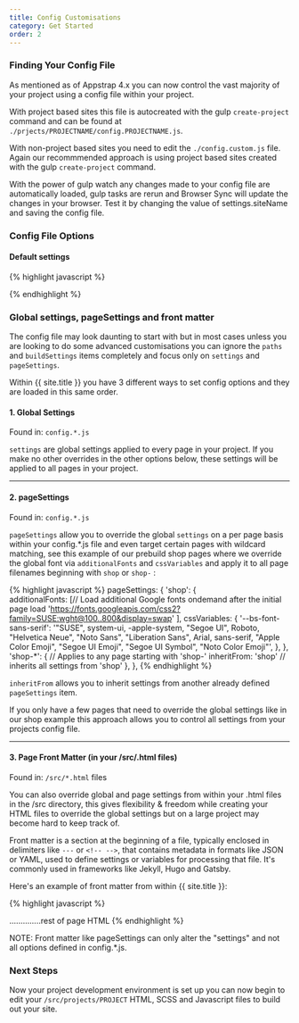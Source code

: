 ```yaml
---
title: Config Customisations
category: Get Started
order: 2
---
```



### Finding Your Config File

As mentioned as of Appstrap 4.x you can now control the vast majority of your project using a config file within your project. 

With project based sites this file is autocreated with the gulp `create-project` command and can be found at `./prjects/PROJECTNAME/config.PROJECTNAME.js`.

With non-project based sites you need to edit the `./config.custom.js` file. Again our recommmended approach is using project based sites created with the gulp `create-project` command.

With the power of gulp watch any changes made to your config file are automatically loaded, gulp tasks are rerun and Browser Sync will update the changes in your browser. Test it by changing the value of settings.siteName and saving the config file.

### Config File Options

#### Default settings

{% highlight javascript %}

{% endhighlight %}


### Global settings, pageSettings and front matter

The config file may look daunting to start with but in most cases unless you are looking to do some advanced customisations you can ignore the `paths` and `buildSettings` items completely and focus only on `settings` and `pageSettings`.

Within {{ site.title }} you have 3 different ways to set config options and they are loaded in this same order.

#### 1. Global Settings

Found in: `config.*.js`

`settings` are global settings applied to every page in your project. If you make no other overrides in the other options below, these settings will be applied to all pages in your project.

<hr class="mini" />

#### 2. pageSettings

Found in: `config.*.js`

`pageSettings` allow you to override the global `settings` on a per page basis within your config.*.js file and even target certain pages with wildcard matching, see this example of our prebuild shop pages where we override the global font via `additionalFonts` and `cssVariables` and apply it to all page filenames beginning with `shop` or `shop-` :

{% highlight javascript %}
  pageSettings: {
    'shop': {  
      additionalFonts: [// Load additional Google fonts ondemand after the initial page load
        'https://fonts.googleapis.com/css2?family=SUSE:wght@100..800&display=swap'
      ],
      cssVariables: {
        '--bs-font-sans-serif': '"SUSE", system-ui, -apple-system, "Segoe UI", Roboto, "Helvetica Neue", "Noto Sans", "Liberation Sans", Arial, sans-serif, "Apple Color Emoji", "Segoe UI Emoji", "Segoe UI Symbol", "Noto Color Emoji"',
      },
    },
    'shop-*': { // Applies to any page starting with 'shop-'
      inheritFrom: 'shop' // inherits all settings from 'shop'
    },
  },
{% endhighlight %}

`inheritFrom` allows you to inherit settings from another already defined `pageSettings` item.

If you only have a few pages that need to override the global settings like in our shop example this approach allows you to control all settings from your projects config file.

<hr class="mini" />

#### 3. Page Front Matter (in your /src/.html files)

Found in: `/src/*.html` files

You can also override global and page settings from within your .html files in the /src directory, this gives flexibility & freedom while creating your HTML files to override the global settings but on a large project may become hard to keep track of.

Front matter is a section at the beginning of a file, typically enclosed in delimiters like `---` or `<!-- -->`, that contains metadata in formats like JSON or YAML, used to define settings or variables for processing that file. It's commonly used in frameworks like Jekyll, Hugo and Gatsby.

Here's an example of front matter from within {{ site.title }}:

{% highlight javascript %}
<!-- 
{
  "pageTitle": "Dashboard",
  "pageKey": "admin",
  "headerSticky": false,
  "navbarBrandUrl": "admin.html",
  "headerNavbarToggle": false,
  "headerOffcanvas": false,
  "bodyClass": "bg-light",
  "dropdownCollapseClass": " dropdown-collapse dropdown-expand-md",
  "dropdownHoverBpClass": "dropdown-hover-md",
  "dropdownMenuClass": " dropdown-menu-light border-md",
  "footerBgClass": "bg-dark op-8",
  "footerBtnsClass": "text-light",
  "footerClass": "py-4",
  "footerHighlightClass": "text-light op-8",
  "headerBrandHClass": "h2",
  "megaMenuClass": " dropdown-menu-md-end",
  "megaMenuShopClass": " dropdown-menu-md-end",
  "megaMenuToggleClass": " dropdown-mega-menu-50",
  "mobileMenuBtnClass": "fs-3 order-last p-1",
  "navbarBelowToggleableClass": "navbar-expand-md",
  "navbarBrandClass": "fs-3 py-3",
  "navbarClass": "bg-white border-bottom py-0 shadow-sm",
  "navbarContainerClass": "container-fluid ps-0",
  "navbarHeaderClasses": "navbar-light p-0 navbar-side-push",
  "navbarMainClass": "navbar-collapse offcanvas offcanvas-end align-items-md-end me-md-3 p-4 p-md-0",
  "navbarMainNavLinkClass": "py-md-4",
  "navbarSecondaryClass": "order-5",
  "navbarToggleClass": "d-md-none",
  "navbarToggleableClass": "navbar-expand-md",
  "navbarVrClass": "vr-60 d-none d-xl-block",
  "searchBtnClass": "fs-5 order-4 p-1",
  "siteSloganClass": "d-none d-xl-block"
}
-->
<html>..............rest of page HTML</html>
{% endhighlight %}

NOTE: Front matter like pageSettings can only alter the "settings" and not all options defined in config.*.js.

### Next Steps

Now your project development environment is set up you can now begin to edit your `/src/projects/PROJECT` HTML, SCSS and Javascript files to build out your site.